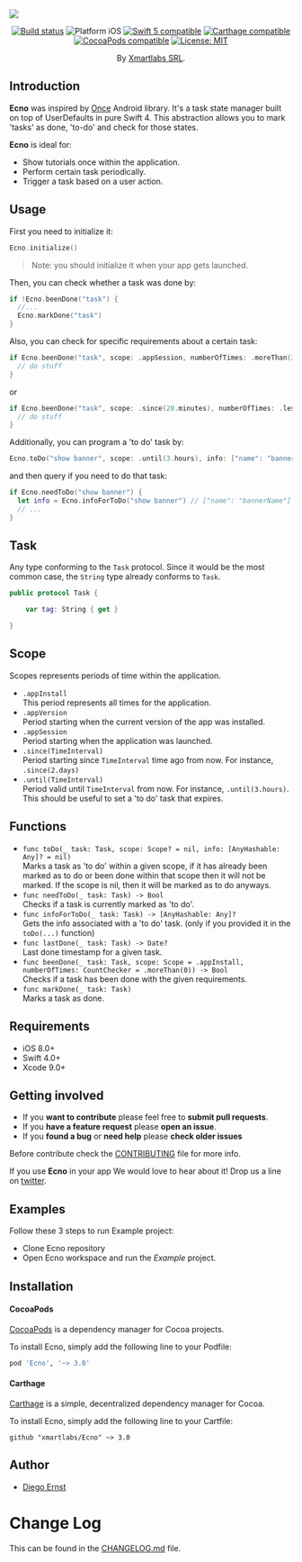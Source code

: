 

<img src="Ecno.png" style="margin: 0 auto; display: block"/>

<p align="center">
<a href="https://travis-ci.org/xmartlabs/Ecno"><img src="https://travis-ci.org/xmartlabs/Ecno.svg?branch=master" alt="Build status" /></a>
<img src="https://img.shields.io/badge/platform-iOS-blue.svg?style=flat" alt="Platform iOS" />
<a href="https://developer.apple.com/swift"><img src="https://img.shields.io/badge/swift5-compatible-4BC51D.svg?style=flat" alt="Swift 5 compatible" /></a>
<a href="https://github.com/Carthage/Carthage"><img src="https://img.shields.io/badge/Carthage-compatible-4BC51D.svg?style=flat" alt="Carthage compatible" /></a>
<a href="https://cocoapods.org/pods/Ecno"><img src="https://img.shields.io/cocoapods/v/Ecno.svg" alt="CocoaPods compatible" /></a>
<a href="https://raw.githubusercontent.com/xmartlabs/Ecno/master/LICENSE"><img src="http://img.shields.io/badge/license-MIT-blue.svg?style=flat" alt="License: MIT" /></a>
</p>

<p align="center">
By <a href="https://xmartlabs.com/">Xmartlabs SRL</a>.
</p>

## Introduction

**Ecno** was inspired by [Once](https://github.com/jonfinerty/Once) Android library. It's a task state manager built on top of UserDefaults in pure Swift 4. This abstraction allows you to mark 'tasks' as done, 'to-do' and check for those states.  

**Ecno** is ideal for:
* Show tutorials once within the application.
* Perform certain task periodically.
* Trigger a task based on a user action.


## Usage

First you need to initialize it:

```swift
Ecno.initialize()
```
> Note: you should initialize it when your app gets launched.

Then, you can check whether a task was done by:
```swift
if !Ecno.beenDone("task") {
  //...
  Ecno.markDone("task")
}
```

Also, you can check for specific requirements about a certain task:
```swift
if Ecno.beenDone("task", scope: .appSession, numberOfTimes: .moreThan(3)) {
  // do stuff
}
```
or
```swift
if Ecno.beenDone("task", scope: .since(20.minutes), numberOfTimes: .lessThan(3)) {
  // do stuff
}
```
Additionally, you can program a 'to do' task by:
```swift
Ecno.toDo("show banner", scope: .until(3.hours), info: ["name": "bannerName"])
```
and then query if you need to do that task:
```swift
if Ecno.needToDo("show banner") {
  let info = Ecno.infoForToDo("show banner") // ["name": "bannerName"]
  // ...
}
```


## Task

Any type conforming to the `Task` protocol. Since it would be the most common case, the `String` type already conforms to `Task`.

```swift
public protocol Task {

    var tag: String { get }

}
```


## Scope

Scopes represents periods of time within the application.

* `.appInstall`  
This period represents all times for the application.
* `.appVersion`  
Period starting when the current version of the app was installed.
* `.appSession`  
Period starting when the application was launched.
* `.since(TimeInterval)`  
Period starting since `TimeInterval` time ago from now. For instance, `.since(2.days)`
* `.until(TimeInterval)`  
Period valid until `TimeInterval` from now. For instance, `.until(3.hours)`. This should be useful to set a 'to do' task that expires.

## Functions

* `func toDo(_ task: Task, scope: Scope? = nil, info: [AnyHashable: Any]? = nil)`  
Marks a task as 'to do' within a given scope, if it has already been marked as to do or been done within that scope then it will not be marked. If the scope is nil, then it will be marked as to do anyways.
* `func needToDo(_ task: Task) -> Bool`  
Checks if a task is currently marked as 'to do'.
* `func infoForToDo(_ task: Task) -> [AnyHashable: Any]?`  
Gets the info associated with a 'to do' task. (only if you provided it in the `toDo(...)` function)
* `func lastDone(_ task: Task) -> Date?`  
Last done timestamp for a given task.
* `func beenDone(_ task: Task, scope: Scope = .appInstall, numberOfTimes: CountChecker = .moreThan(0)) -> Bool`  
Checks if a task has been done with the given requirements.
* `func markDone(_ task: Task)`  
Marks a task as done.



## Requirements

* iOS 8.0+
* Swift 4.0+
* Xcode 9.0+

## Getting involved

* If you **want to contribute** please feel free to **submit pull requests**.
* If you **have a feature request** please **open an issue**.
* If you **found a bug** or **need help** please **check older issues**

Before contribute check the [CONTRIBUTING](https://github.com/xmartlabs/Ecno/blob/master/CONTRIBUTING.md) file for more info.

If you use **Ecno** in your app We would love to hear about it! Drop us a line on [twitter](https://twitter.com/xmartlabs).

## Examples

Follow these 3 steps to run Example project:

* Clone Ecno repository
* Open Ecno workspace and run the *Example* project.

## Installation

#### CocoaPods

[CocoaPods](https://cocoapods.org/) is a dependency manager for Cocoa projects.

To install Ecno, simply add the following line to your Podfile:

```ruby
pod 'Ecno', '~> 3.0'
```

#### Carthage

[Carthage](https://github.com/Carthage/Carthage) is a simple, decentralized dependency manager for Cocoa.

To install Ecno, simply add the following line to your Cartfile:

```ogdl
github "xmartlabs/Ecno" ~> 3.0
```

## Author

* [Diego Ernst](https://github.com/dernster)

# Change Log

This can be found in the [CHANGELOG.md](CHANGELOG.md) file.
